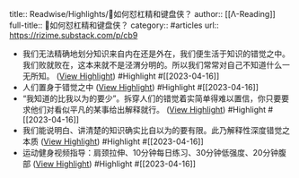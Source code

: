 title:: Readwise/Highlights/📐如何怼杠精和键盘侠？
author:: [[Λ-Reading]]
full-title:: 📐如何怼杠精和键盘侠？
category:: #articles
url:: https://rizime.substack.com/p/cb9

- 我们无法精确地划分知识来自内在还是外在，我们便生活于知识的错觉之中。我们败就败在，这本来就不是泾渭分明的。所以我们常常对自己不知道什么一无所知。 ([View Highlight](https://read.readwise.io/read/01gy2zbt6z8xhz3nntw18ah6ep)) #Highlight #[[2023-04-16]]
- 人们置身于错觉之中 ([View Highlight](https://read.readwise.io/read/01gy2zck07zn2sd2w50kvzef7r)) #Highlight #[[2023-04-16]]
- “我知道的比我以为的要少”。拆穿人们的错觉着实简单得难以置信，你只要要求他们对看似平凡的某事给出解释就行。 ([View Highlight](https://read.readwise.io/read/01gy2zd3v3qpkvwcgzb8vkrgz8)) #Highlight #[[2023-04-16]]
- 我们能说明白、讲清楚的知识确实比自以为的要有限。此乃解释性深度错觉之本质 ([View Highlight](https://read.readwise.io/read/01gy2ze6eaxcwx80h297npwhr7)) #Highlight #[[2023-04-16]]
- 运动健身视频指导：肩颈拉伸、10分钟每日练习、30分钟低强度、20分钟腹部 ([View Highlight](https://read.readwise.io/read/01gy2zhgjfd471rhwrmx94zhyh)) #Highlight #[[2023-04-16]]
